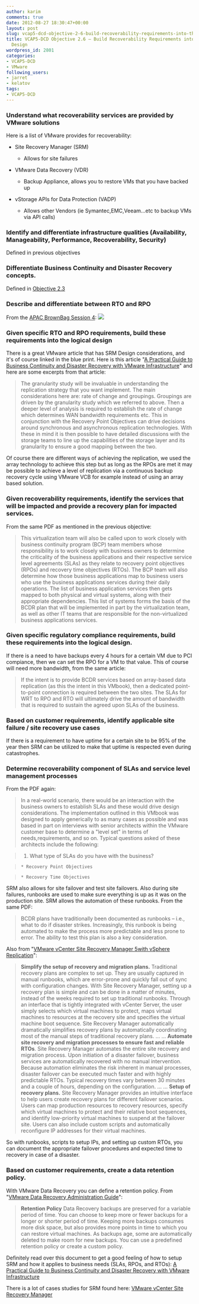 ```yaml
---
author: karim
comments: true
date: 2012-08-27 18:30:47+00:00
layout: post
slug: vcap5-dcd-objective-2-6-build-recoverability-requirements-into-the-logical-design
title: VCAP5-DCD Objective 2.6 – Build Recoverability Requirements into the Logical
  Design
wordpress_id: 2801
categories:
- VCAP5-DCD
- VMware
following_users:
- jarret
- kelatov
tags:
- VCAP5-DCD
---
```


### Understand what recoverability services are provided by VMware solutions


Here is a list of VMware provides for recoverability:



	
  * Site Recovery Manager (SRM)

	
    * Allows for site failures




	
  * VMware Data Recovery (VDR)

	
    * Backup Appliance, allows you to restore VMs that you have backed up




	
  * vStorage APIs for Data Protection (VADP)

	
    * Allows other Vendors (ie Symantec,EMC,Veeam...etc to backup VMs via API calls)







### Identify and differentiate infrastructure qualities (Availability, Manageability, Performance, Recoverability, Security)


Defined in previous objectives


### Differentiate Business Continuity and Disaster Recovery concepts.


Defined in [Objective 2.3](http://virtuallyhyper.com/2012/08/vcap5-dcd-objective-2-3-build-availability-requirements-into-the-logical-design/)


### Describe and differentiate between RTO and RPO


From the [APAC BrownBag Session 4](http://professionalvmware.com/2012/02/apac-brownbag-follow-up-vcap5-dca-availability-dr/):
[![](http://virtuallyhyper.com/wp-content/uploads/2012/08/rpo_vs_rto.png)](http://virtuallyhyper.com/wp-content/uploads/2012/08/rpo_vs_rto.png)


### Given specific RTO and RPO requirements, build these requirements into the logical design


There is a great VMware article that has SRM Design considerations, and it's of course linked in the blue print. Here is this article "[A Practical Guide to Business Continuity and Disaster Recovery with VMware Infrastructure](http://www.vmware.com/files/pdf/practical_guide_bcdr_vmb.pdf)" and here are some excerpts from that article:


> The granularity study will be invaluable in understanding the replication strategy that you want implement. The main considerations here are: rate of change and groupings. Groupings are driven by the granularity study which we referred to above. Then a deeper level of analysis is required to establish the rate of change which determines WAN bandwidth requirements etc. This in conjunction with the Recovery Point Objectives can drive decisions around synchronous and asynchronous replication technologies. With these in mind it is then possible to have detailed discussions with the storage teams to line up the capabilities of the storage layer and its granularity to ensure a good mapping between the two.

Of course there are different ways of achieving the replication, we used the array technology to achieve this step but as long as the RPOs are met it may be possible to achieve a level of replication via a continuous backup recovery cycle using VMware VCB for example instead of using an array based solution.




### Given recoverability requirements, identify the services that will be impacted and provide a recovery plan for impacted services.


From the same PDF as mentioned in the previous objective:


> This virtualization team will also be called upon to work closely with business continuity program (BCP) team members whose responsibility is to work closely with business owners to determine the criticality of the business applications and their respective service level agreements (SLAs) as they relate to recovery point objectives (RPOs) and recovery time objectives (RTOs). The BCP team will also determine how those business applications map to business users who use the business applications services during their daily operations. The list of business application services then gets mapped to both physical and virtual systems, along with their appropriate dependencies. This list of systems forms the basis of the BCDR plan that will be implemented in part by the virtualization team, as well as other IT teams that are responsible for the non-virtualized business applications services.




### Given specific regulatory compliance requirements, build these requirements into the logical design.


If there is a need to have backups every 4 hours for a certain VM due to PCI compiance, then we can set the RPO for a VM to that value. This of course will need more bandwidth, from the same article:


> If the intent is to provide BCDR services based on array-based data replication (as this the intent in this VMbook), then a dedicated point-to-point connection is required between the two sites. The SLAs for WRT to RPO and RTO will ultimately drive the amount of bandwidth that is required to sustain the agreed upon SLAs of the business.




### Based on customer requirements, identify applicable site failure / site recovery use cases


If there is a requirement to have uptime for a certain site to be 95% of the year then SRM can be utilized to make that uptime is respected even during catastrophes.


### Determine recoverability component of SLAs and service level management processes


From the PDF again:


> In a real-world scenario, there would be an interaction with the business owners to establish SLAs and these would drive design considerations. The implementation outlined in this VMbook was designed to apply generically to as many cases as possible and was based in part on interviews with senior architects within the VMware customer base to determine a "level set" in terms of needs,requirements, and so on. Typical questions asked of these architects include the following:

> 
> 
	
>   1. What type of SLAs do you have with the business?

	
>     * Recovery Point Objectives
> 
	
>     * Recovery Time Objectives
> 


> 




SRM also allows for site failover and test site failovers. Also during site failures, runbooks are used to make sure everything is up as it was on the production site. SRM allows the automation of these runbooks. From the same PDF:


> BCDR plans have traditionally been documented as runbooks – i.e., what to do if disaster strikes. Increasingly, this runbook is being automated to make the process more predictable and less prone to error. The ability to test this plan is also a key consideration.


Also from "[VMware vCenter Site Recovery Manager 5with vSphere Replication](http://www.vmware.com/files/pdf/products/SRM/VMware-vCenter-Site-Recovery-Manager-with-vSphere-Replication-Datasheet.pdf)":


> **Simplify the setup of recovery and migration plans.**
Traditional recovery plans are complex to set up. They are usually captured in manual runbooks, which are error-prone and quickly fall out of sync with configuration changes. With Site Recovery Manager, setting up a recovery plan is simple and can be done in a matter of minutes, instead of the weeks required to set up traditional runbooks. Through an interface that is tightly integrated with vCenter Server, the user simply selects which virtual machines to protect, maps virtual machines to resources at the recovery site and specifies the virtual machine boot sequence. Site Recovery Manager automatically dramatically simplifies recovery plans by automatically coordinating most of the manual steps of traditional recovery plans.
...
...
**Automate site recovery and migration processes to ensure fast and reliable RTOs**.
Site Recovery Manager automates the entire site recovery and migration process. Upon initiation of a disaster failover, business services are automatically recovered with no manual intervention. Because automation eliminates the risk inherent in manual processes, disaster failover can be executed much faster and with highly predictable RTOs. Typical recovery times vary between 30 minutes and a couple of hours, depending on the configuration.
...
...
**Setup of recovery plans.** Site Recovery Manager provides an intuitive interface to help users create recovery plans for different failover scenarios. Users can map production resources to recovery resources, specify which virtual machines to protect and their relative boot sequences, and identify low-priority virtual machines to suspend at the failover site. Users can also include custom scripts and automatically reconfigure IP addresses for their virtual machines.


So with runbooks, scripts to setup IPs, and setting up custom RTOs, you can document the appropriate failover procedures and expected time to recovery in case of a disaster.


### Based on customer requirements, create a data retention policy.


With VMware Data Recovery you can define a retention policy. From "[VMware Data Recovery Administration Guide](http://www.vmware.com/pdf/vdr_12_admin.pdf)":


> **Retention Policy**
Data Recovery backups are preserved for a variable period of time. You can choose to keep more or fewer backups for a longer or shorter period of time. Keeping more backups consumes more disk space, but also provides more points in time to which you can restore virtual machines. As backups age, some are automatically deleted to make room for new backups. You can use a predefined retention policy or create a custom policy.


Definitely read over this document to get a good feeling of how to setup SRM and how it applies to business needs (SLAs, RPOs, and RTOs):
[A Practical Guide to Business Continuity and Disaster Recovery with VMware Infrastructure](http://www.vmware.com/files/pdf/practical_guide_bcdr_vmb.pdf)

There is a lot of cases studies for SRM found here:
[VMware vCenter Site Recovery Manager](http://www.vmware.com/products/datacenter-virtualization/site-recovery-manager/customer-case-studies.html)
